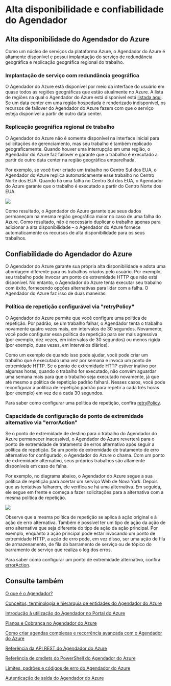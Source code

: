 <properties
 pageTitle="Alta disponibilidade e confiabilidade do Agendador"
 description="Alta disponibilidade e confiabilidade do Agendador"
 services="scheduler"
 documentationCenter=".NET"
 authors="krisragh"
 manager="dwrede"
 editor=""/>
<tags
 ms.service="scheduler"
 ms.workload="infrastructure-services"
 ms.tgt_pltfrm="na"
 ms.devlang="dotnet"
 ms.topic="article"
 ms.date="06/30/2016"
 ms.author="krisragh"/>


# Alta disponibilidade e confiabilidade do Agendador

## Alta disponibilidade do Agendador do Azure

Como um núcleo de serviços da plataforma Azure, o Agendador do Azure é altamente disponível e possui implantação do serviço de redundância geográfica e replicação geográfica regional do trabalho.

### Implantação de serviço com redundância geográfica

O Agendador do Azure está disponível por meio da interface do usuário em quase todos as regiões geográficas que estão atualmente no Azure. A lista de regiões na qual o Agendador do Azure está disponível está [listada aqui](https://azure.microsoft.com/regions/#services). Se um data center em uma região hospedada é renderizado indisponível, os recursos de failover do Agendador do Azure fazem com que o serviço esteja disponível a partir de outro data center.

### Replicação geográfica regional de trabalho

O Agendador do Azure não é somente disponível na interface inicial para solicitações de gerenciamento, mas seu trabalho é também replicado geograficamente. Quando houver uma interrupção em uma região, o Agendador do Azure faz failover e garante que o trabalho é executado a partir de outro data center na região geográfica emparelhada.

Por exemplo, se você tiver criado um trabalho no Centro Sul dos EUA, o Agendador do Azure replica automaticamente esse trabalho no Centro Norte dos EUA. Quando há uma falha no Centro Sul dos EUA, o Agendador do Azure garante que o trabalho é executado a partir do Centro Norte dos EUA.

![][1]

Como resultado, o Agendador do Azure garante que seus dados permaneçam na mesma região geográfica maior no caso de uma falha do Azure. Como resultado, não é necessário duplicar o trabalho apenas para adicionar a alta disponibilidade – o Agendador do Azure fornece automaticamente os recursos de alta disponibilidade para os seus trabalhos.

## Confiabilidade do Agendador do Azure

O Agendador do Azure garante sua própria alta disponibilidade e adota uma abordagem diferente para os trabalhos criados pelo usuário. Por exemplo, seu trabalho pode invocar um ponto de extremidade HTTP que não está disponível. No entanto, o Agendador do Azure tenta executar seu trabalho com êxito, fornecendo opções alternativas para lidar com a falha. O Agendador do Azure faz isso de duas maneiras:

### Política de repetição configurável via "retryPolicy"

O Agendador do Azure permite que você configure uma política de repetição. Por padrão, se um trabalho falhar, o Agendador tenta o trabalho novamente quatro vezes mais, em intervalos de 30 segundos. Novamente, você pode configurar essa política de repetição para ser mais agressiva (por exemplo, dez vezes, em intervalos de 30 segundos) ou menos rígida (por exemplo, duas vezes, em intervalos diários).

Como um exemplo de quando isso pode ajudar, você pode criar um trabalho que é executado uma vez por semana e invoca um ponto de extremidade HTTP. Se o ponto de extremidade HTTP estiver inativo por algumas horas, quando o trabalho for executado, não convém aguardar uma semana mais para que o trabalho seja executado novamente, já que até mesmo a política de repetição padrão falhará. Nesses casos, você pode reconfigurar a política de repetição padrão para repetir a cada três horas (por exemplo) em vez de a cada 30 segundos.

Para saber como configurar uma política de repetição, confira [retryPolicy](scheduler-concepts-terms.md#retrypolicy).

### Capacidade de configuração de ponto de extremidade alternativo via "errorAction"

Se o ponto de extremidade de destino para o trabalho do Agendador do Azure permanecer inacessível, o Agendador do Azure reverterá para o ponto de extremidade de tratamento de erros alternativo após seguir a política de repetição. Se um ponto de extremidade de tratamento de erro alternativo for configurado, o Agendador do Azure o chama. Com um ponto de extremidade alternativo, seus próprios trabalhos são altamente disponíveis em caso de falha.

Por exemplo, no diagrama abaixo, o Agendador do Azure segue a sua política de repetição para acertar um serviço Web de Nova York. Depois que as tentativas falharem, ele verifica se há uma alternativa. Em seguida, ele segue em frente e começa a fazer solicitações para a alternativa com a mesma política de repetição.

![][2]

Observe que a mesma política de repetição se aplica à ação original e à ação de erro alternativa. Também é possível ter um tipo de ação da ação de erro alternativa que seja diferente do tipo de ação da ação principal. Por exemplo, enquanto a ação principal pode estar invocando um ponto de extremidade HTTP, a ação de erro pode, em vez disso, ser uma ação de fila de armazenamento, de fila do barramento de serviço ou de tópico do barramento de serviço que realiza o log dos erros.

Para saber como configurar um ponto de extremidade alternativo, confira [errorAction](scheduler-concepts-terms.md#action-and-erroraction).

## Consulte também

 [O que é o Agendador?](scheduler-intro.md)

 [Conceitos, terminologia e hierarquia de entidades do Agendador do Azure](scheduler-concepts-terms.md)

 [Introdução à utilização do Agendador no Portal do Azure](scheduler-get-started-portal.md)

 [Planos e Cobrança no Agendador do Azure](scheduler-plans-billing.md)

 [Como criar agendas complexas e recorrência avançada com o Agendador do Azure](scheduler-advanced-complexity.md)

 [Referência da API REST do Agendador do Azure](https://msdn.microsoft.com/library/mt629143)

 [Referência de cmdlets do PowerShell do Agendador do Azure](scheduler-powershell-reference.md)

 [Limites, padrões e códigos de erro do Agendador do Azure](scheduler-limits-defaults-errors.md)

 [Autenticação de saída do Agendador do Azure](scheduler-outbound-authentication.md)


[1]: ./media/scheduler-high-availability-reliability/scheduler-high-availability-reliability-image1.png

[2]: ./media/scheduler-high-availability-reliability/scheduler-high-availability-reliability-image2.png

<!---HONumber=AcomDC_0706_2016-->